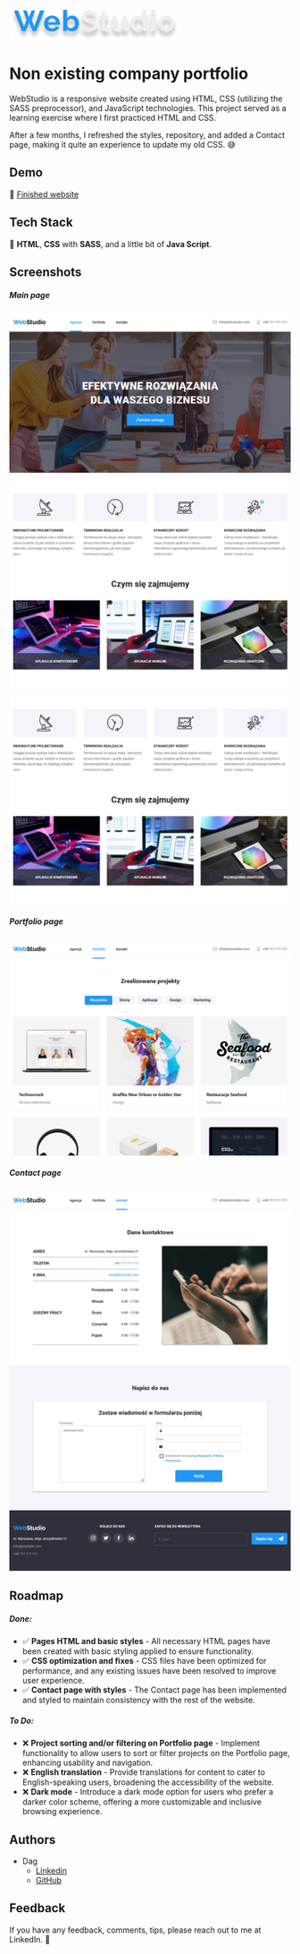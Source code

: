 
![WebStudio Logo](images\docs\preview_logo.png)

# Non existing company portfolio

WebStudio is a responsive website created using HTML, CSS (utilizing the SASS preprocessor), and JavaScript technologies. This project served as a learning exercise where I first practiced HTML and CSS. 

After a few months, I refreshed the styles, repository, and added a Contact page, making it quite an experience to update my old CSS. 😅


## Demo

🔗 [Finished website](dag-szad.github.io/WebStudio/)
## Tech Stack

🔨 **HTML**, **CSS** with **SASS**, and a little bit of **Java Script**.



## Screenshots

##### Main page
![Main page banner](images\docs\preview_1.1.png)
![Main page info](images\docs\preview_1.2.png)
![Main page team and clients](images\docs\preview_1.2.png)

##### Portfolio page
![Portfolio page layout and projects](images\docs\preview_2.1.png)


##### Contact page
![Contact page info](images\docs\preview_3.1.png)
![Contact page form](images\docs\preview_3.2.png)

## Roadmap

##### Done:

- ✅ **Pages HTML and basic styles** - All necessary HTML pages have been created with basic styling applied to ensure functionality.
- ✅ **CSS optimization and fixes** - CSS files have been optimized for performance, and any existing issues have been resolved to improve user experience.
- ✅ **Contact page with styles** - The Contact page has been implemented and styled to maintain consistency with the rest of the website.

##### To Do:

- ❌ **Project sorting and/or filtering on Portfolio page** - Implement functionality to allow users to sort or filter projects on the Portfolio page, enhancing usability and navigation.
- ❌ **English translation** - Provide translations for content to cater to English-speaking users, broadening the accessibility of the website.
- ❌ **Dark mode** - Introduce a dark mode option for users who prefer a darker color scheme, offering a more customizable and inclusive browsing experience.


## Authors

- Dag
    - [Linkedin](www.linkedin.com/in/dagmara-szadkowska-708423255)
    - [GitHub](https://www.github.com/dag-szad)


## Feedback

If you have any feedback, comments, tips, please reach out to me at LinkedIn. 🤗

